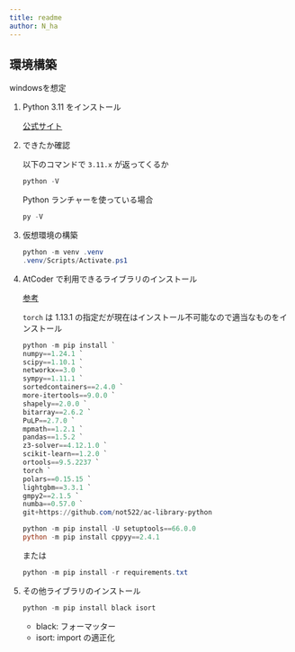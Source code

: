```yaml
---
title: readme
author: N_ha
---
```


## 環境構築

windowsを想定

1. Python 3.11 をインストール

   [公式サイト](https://www.python.org/downloads/)

2. できたか確認

   以下のコマンドで `3.11.x` が返ってくるか

   ```powershell
   python -V
   ```

   Python ランチャーを使っている場合

   ```powershell
   py -V
   ```

3. 仮想環境の構築

   ```powershell
   python -m venv .venv
   .venv/Scripts/Activate.ps1
   ```

4. AtCoder で利用できるライブラリのインストール

   [参考](https://docs.google.com/spreadsheets/d/1HXyOXt5bKwhKWXruzUvfMFHQtBxfZQ0047W7VVObnXI/edit#gid=408033513)

   `torch` は 1.13.1 の指定だが現在はインストール不可能なので適当なものをインストール

   ```powershell
   python -m pip install `
   numpy==1.24.1 `
   scipy==1.10.1 `
   networkx==3.0 `
   sympy==1.11.1 `
   sortedcontainers==2.4.0 `
   more-itertools==9.0.0 `
   shapely==2.0.0 `
   bitarray==2.6.2 `
   PuLP==2.7.0 `
   mpmath==1.2.1 `
   pandas==1.5.2 `
   z3-solver==4.12.1.0 `
   scikit-learn==1.2.0 `
   ortools==9.5.2237 `
   torch `
   polars==0.15.15 `
   lightgbm==3.3.1 `
   gmpy2==2.1.5 `
   numba==0.57.0 `
   git+https://github.com/not522/ac-library-python

   python -m pip install -U setuptools==66.0.0
   python -m pip install cppyy==2.4.1
   ```

   または

   ```powershell
   python -m pip install -r requirements.txt
   ```

5. その他ライブラリのインストール

   ```powershell
   python -m pip install black isort
   ```

   * black: フォーマッター
   * isort: import の適正化
